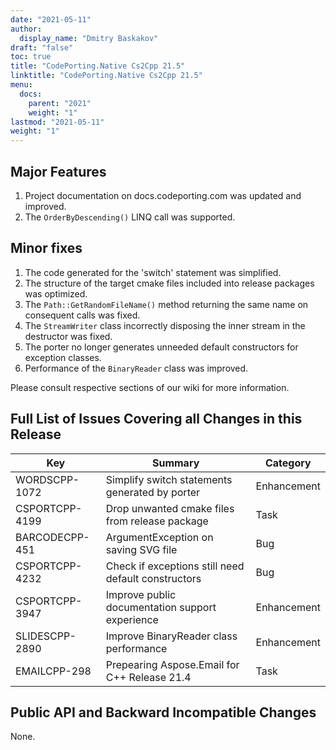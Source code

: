 ```yaml
---
date: "2021-05-11"
author:
  display_name: "Dmitry Baskakov"
draft: "false"
toc: true
title: "CodePorting.Native Cs2Cpp 21.5"
linktitle: "CodePorting.Native Cs2Cpp 21.5"
menu:
  docs:
    parent: "2021"
    weight: "1"
lastmod: "2021-05-11"
weight: "1"
---
```


## Major Features ##

1. Project documentation on docs.codeporting.com was updated and improved.
1. The `OrderByDescending()` LINQ call was supported.

## Minor fixes ##

1. The code generated for the 'switch' statement was simplified.
1. The structure of the target cmake files included into release packages was optimized.
1. The `Path::GetRandomFileName()` method returning the same name on consequent calls was fixed.
1. The `StreamWriter` class incorrectly disposing the inner stream in the destructor was fixed.
1. The porter no longer generates unneeded default constructors for exception classes.
1. Performance of the `BinaryReader` class was improved.

Please consult respective sections of our wiki for more information.

## Full List of Issues Covering all Changes in this Release ##

| Key | Summary | Category |
| --- | --- | --- |
| WORDSCPP-1072 | Simplify switch statements generated by porter | Enhancement |
| CSPORTCPP-4199 | Drop unwanted cmake files from release package | Task |
| BARCODECPP-451 | ArgumentException on saving SVG file | Bug |
| CSPORTCPP-4232 | Check if exceptions still need default constructors | Bug |
| CSPORTCPP-3947 | Improve public documentation support experience | Enhancement |
| SLIDESCPP-2890 | Improve BinaryReader class performance | Enhancement |
| EMAILCPP-298 | Prepearing Aspose.Email for C++ Release 21.4 | Task |

## Public API and Backward Incompatible Changes ##

None.
